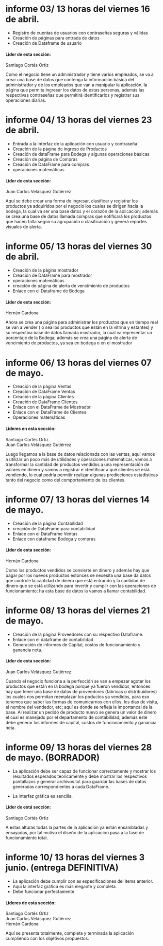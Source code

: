 
# informe 03/ 13 horas del viernes 16 de abril.
- Registro de cuentas de usuarios con contraseñas seguras y válidas
- Creación de páginas para entrada de datos
- Creación de Dataframe de usuario
 
 #### Lider de esta sección:
   Santiago Cortés Ortiz


Como el negocio tiene un administrador y tiene varios empleados,
se va a crear una base de datos que contenga la información básica 
del administrador  y de los empleados que van a manipular la aplicación,
la página que permita ingresar los datos de estas personas, además las respectivas 
contraseñas que permitirá identificarlos y registrar sus operaciones diarias.


# informe 04/ 13 horas del viernes 23 de abril.

- Entrada a la interfaz de la aplicación con usuario y contraseña
- Creación de la página de ingreso de Productos
- Creación de dataFrame para Bodega y algunas operaciones básicas
- Creación de página de Compras 
- Creación de DataFrame para compras
- operaciones matemáticas

#### Lider de esta sección:
  Juan Carlos Velásquez Gutiérrez

Aquí se debe crear una forma de ingresar, clasificar y registrar los productos
ya adquiridos por el negocio los cuales se dirigen hacia la bodega, la cual 
va ser una base datos y el corazón de la aplicación; además se crea una base de datos
llamada compras que notificará los productos que hacen falta según su agrupación o clasificación
y generá reportes visuales de alerta.



# informe 05/ 13 horas del viernes 30 de abril.
- Creación de la página mostrador
- Creación de DataFrame para mostrador
- operaciones matemáticas
- creación de página de alerta de vencimiento de productos
- Enlace con el Dataframe de Bodega

#### Lider de esta sección:
  Hernán Cardona

Ahora se crea una página para administrar los productos que en tiempo real se van a vender
( o sea los productos que están en la vitrina y estantes) y su respectiva base de datos 
llamada mostrador, la cual va representar un porcentaje de la Bodega, además se crea una
página de alerta de vencimiento de productos, ya sea en bodega o en el mostrador


# informe 06/ 13 horas del viernes 07 de mayo.
- Creación de la página Ventas
- Creación de DataFrame Ventas
- Creación de la página Clientes
- Creación de DataFrame Clientes
- Enlace con el DataFrame de Mostrador
- Enlace con el DataFrame de Clientes
- Operaciones matemáticas

#### Lideres en esta sección:
  Santiago Cortés Ortiz  
  Juan Carlos Velásquez Gutiérrez


Luego llegamos a la base de datos relacionada con las ventas, aquí vamos a 
utilizar un poco más de utilidades y operaciones matemáticas, vamos a transformar la cantidad 
de productos vendidos a una representación de valores en dinero y vamos a registrar e identificar 
a qué clientes se está vendiendo, lo cual podría permitir realizar algunas predicciones estadísticas
tanto del negocio como del comportamiento de los clientes.


  
# informe 07/ 13 horas del viernes 14 de mayo.
- Creación de la página Contabilidad
- creación de DataFrame para contabilidad
- Enlace con el DataFrame Ventas
- Enlace con dataframe Bodega y compras

#### Lider de esta sección:
  Hernán Cardona

Como los productos vendidos se convierte en dinero y además hay que pagar por los
nuevos productos estonces se necesita una base da datos que controle la cantidad 
de dinero que está entrando y la cantidad de dinero que se está utilizando para
invertir y cumplir con las operaciones de funcionamiento; ha esta base de datos
la vamos a llamar contabilidad.

  

# informe 08/ 13 horas del viernes 21 de mayo.
- Creación de la página Proveedores con su respectivo Dataframe.
- Enlace con el dataframe de contabilidad.
- Generación de informes de Capital, costos de funcionamiento y ganancia neta.

#### Lider de esta sección:
  Juan Carlos Velásquez Gutiérrez

Cuando el negocio funciona a la perfección se van a empezar agotar los productos
que están en la bodega porque ya fueron vendidos, entonces hay que tener una base de datos
de proveedores (fabricas o distribuidores) los cuales nos permitan reemplazar los poductos ya vendidos, 
para eso tenemos que saber las formas de comunicarnos con ellos, los días de visita, el nombre del
vendedor, etc; aquí es donde se refleja la importancai de la base.  Al realizar un pedido de
producto nuevo se genera un valor de dinero el cual es manejado por el departamento de contabilidad,
además este debe generar los informes de capital, costos de funcionamiento y ganancia neta.


 

# informe 09/ 13 horas del viernes 28 de mayo. (BORRADOR)
- La aplicación debe ser capaz de funcionar correctamente y mostrar los resultados
  esperados teoricamente y debe mostrar los respectivos pantallazos y generar archivos.txt para
  guardar las bases de datos generadas correspondientes a cada DataFrame.
  
- La interfaz gráfica es sencilla. 

#### Lider de está sección:
  Santiago Cortés Ortiz

A estas alturas todas la partes de la aplicación ya están ensambladas y ensayadas,
por tal motivo el diseño de la aplicación pasa a la fase de funcionamiento total.


  
  
# informe 10/ 13 horas del viernes 3 junio. (entrega DEFINITIVA)
- La aplicación debe cumplir con as especificaciones del items anterior.
- Aquí la interfaz gráfica es más elegante y completa.
- Debe funcionar perfectamente.

#### Lideres de esta sección:
  Santiago Cortés Ortiz  
  Juan Carlos Velásquez Gutiérrez  
  Hernán Cardona

Aquí se presenta totalmente, completa y terminada la aplicación cumpliendo con los 
objetivos propuestos.


   
